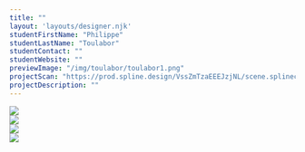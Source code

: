 ```yaml
---
title: ""
layout: 'layouts/designer.njk'
studentFirstName: "Philippe"
studentLastName: "Toulabor"
studentContact: ""
studentWebsite: ""
previewImage: "/img/toulabor/toulabor1.png"
projectScan: "https://prod.spline.design/VssZmTzaEEEJzjNL/scene.splinecode"
projectDescription: ""
---
```


  <div class="span-2">
    <img src="/img/toulabor/toulabor1.png">
  </div>  
  <div class="span-1">
    <img src="/img/toulabor/toulabor2.png">
  </div>
  <div class="span-1">
    <img src="/img/toulabor/toulabor3.png">
  </div>
  <div class="span-2">
    <img src="/img/toulabor/toulabor4.png">
  </div>